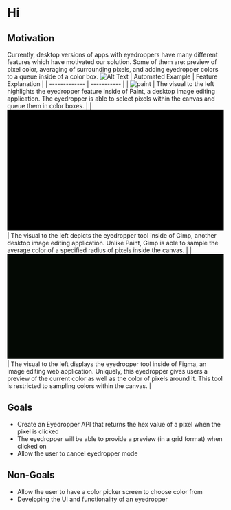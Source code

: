 # Hi 

## Motivation

Currently, desktop versions of apps with eyedroppers have many different features which have motivated our solution. Some of them are: preview of pixel color, averaging of surrounding pixels, and adding eyedropper colors to a queue inside of a color box.
![Alt Text](paint.gif)
| Automated Example | Feature Explanation |
| ------------- | ----------- |
| <img src="paint.gif" alt="paint" width="200"/> | The visual to the left highlights the eyedropper feature inside of Paint, a desktop image editing application. The eyedropper is able to select pixels within the canvas and queue them in color boxes. |
| ![Alt Text](gimp.gif) | The visual to the left depicts the eyedropper tool inside of Gimp, another desktop image editing application. Unlike Paint, Gimp is able to sample the average color of a specified radius of pixels inside the canvas. |
| ![Alt Text](figma.gif) | The visual to the left displays the eyedropper tool inside of Figma, an image editing web application. Uniquely, this eyedropper gives users a preview of the current color as well as the color of pixels around it. This tool is restricted to sampling colors within the canvas. |

## Goals 
- Create an Eyedropper API that returns the hex value of a pixel when the pixel is clicked 
- The eyedropper will be able to provide a preview (in a grid format) when clicked on 
- Allow the user to cancel eyedropper mode  

## Non-Goals
- Allow the user to have a color picker screen to choose color from 
- Developing the UI and functionality of an eyedropper 
